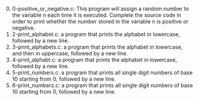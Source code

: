 0. 0-positive_or_negative.c: This program will assign a random number to the variable n each time it is executed. Complete the source code in order to print whether the number stored in the variable n is positive or negative.
2. 2-print_alphabet.c: a program that prints the alphabet in lowercase, followed by a new line.
3. 3-print_alphabets.c: a program that prints the alphabet in lowercase, and then in uppercase, followed by a new line.
4. 4-print_alphabt.c: a program that prints the alphabet in lowercase, followed by a new line.
5. 5-print_numbers.c: a program that prints all single digit numbers of base 10 starting from 0, followed by a new line.
6. 6-print_numberz.c: a program that prints all single digit numbers of base 10 starting from 0, followed by a new line.
